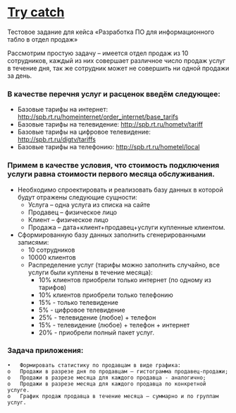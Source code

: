 
# [Try catch](http://www.rt.codewell.ru/)

Тестовое задание для кейса «Разработка  ПО для информационного табло в отдел продаж»     

Рассмотрим простую задачу – имеется отдел продаж из 10 сотрудников, каждый из них совершает различное число продаж услуг в течение дня, так же сотрудник может не совершить ни одной продажи за день. 

### В качестве перечня услуг и расценок введём следующее: 

* Базовые тарифы на интернет: http://spb.rt.ru/homeinternet/order_internet/base_tarifs
* Базовые тарифы на телевидение: http://spb.rt.ru/hometv/tariff 
* Базовые тарифы на цифровое телевидение: http://spb.rt.ru/digtv/tariffs
* Базовые тарифы на телефонию: http://spb.rt.ru/hometel/local 

### Примем в качестве условия, что стоимость подключения услуги равна стоимости первого месяца обслуживания. 

* Необходимо спроектировать и реализовать базу данных в которой будут отражены следующие сущности:         
    - Услуга – одна услуга из списка на сайте             
    - Продавец – физическое лицо              
    - Клиент – физическое лицо             
    - Продажа – дата+клиент+продавец+услуги купленные клиентом.            
* Сформированную базу данных заполнить сгенерированными записями:                
    - 10 сотрудников               
    - 10000 клиентов                   
    - Распределение услуг (тарифы можно заполнить случайно, все услуги были куплены в течение месяца):           
        * 10% клиентов приобрели только интернет (по одному из тарифов)           
        * 10% клиентов приобрели только телефонию              
        * 15% - только телевидение              
        * 5% - цифровое телевидение             
        * 25% - телевидение (любое) + телефон          
        * 15% - телевидение (любое) + телефон + интернет          
        * 20% - приобрели полный пакет услуг.            

### Задача приложения: 

	•	Формировать статистику по продавцам в виде графика:
	o	Продажи в разрезе дня по продавцам – гистограмма продавец-продажи;
	o	Продажи в разрезе месяца для каждого продавца - аналогично;
	o	Продажи в разрезе месяца для каждого продавца по конкретной услуге. 
	o	График продаж продавца в течение месяца – суммарно и по группам услуг. 

